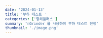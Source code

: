 ```yaml
---
date: '2024-01-13'
title: '부하 테스트 '
categories: ['항해플러스']
summary: 'nGrinder 를 사용하여 부하 테스트 진행'
thumbnail: './image.png'
---
```

